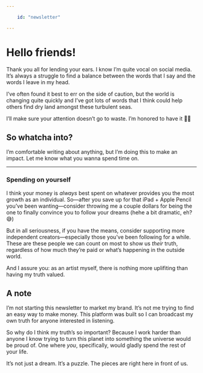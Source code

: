 ```yaml
---

    id: "newsletter"

---
```

# Hello friends!

Thank you all for lending your ears. I know I’m quite vocal on social media. It’s always a struggle to find a balance between the words that I say and the words I leave in my head. 

I’ve often found it best to err on the side of caution, but the world is changing quite quickly and I’ve got lots of words that I think could help others find dry land amongst these turbulent seas. 

I’ll make sure your attention doesn’t go to waste. I’m honored to have it 🙏🏼

<emailForm />

## So whatcha into?

I’m comfortable writing about anything, but I’m doing this to make an impact. Let me know what you wanna spend time on.

<suggestionsForm />

---

### Spending on yourself

I think your money is *always* best spent on whatever provides you the most growth as an individual. So&mdash;after you save up for that iPad + Apple Pencil you’ve been wanting&mdash;consider throwing me a couple dollars for being the one to finally convince you to follow your dreams (hehe a bit dramatic, eh? 😅)

But in all seriousness, if you have the means, consider supporting more independent creators&mdash;especially those you’ve been following for a while. These are these people we can count on most to show us *their* truth, regardless of how much they’re paid or what’s happening in the outside world.

And I assure you: as an artist myself, there is nothing more uplifiting than having my truth valued.

## A note

I’m not starting this newsletter to market my brand. It’s not me trying to find an easy way to make money. This platform was built so I can broadcast my own truth for anyone interested in listening.

So why do I think my truth’s so important? Because I work harder than anyone I know trying to turn this planet into something the universe would be proud of. One where *you*, specifically, would gladly spend the rest of your life.

It’s not just a dream. It’s a puzzle. The pieces are right here in front of us.

<paymentWidget />

